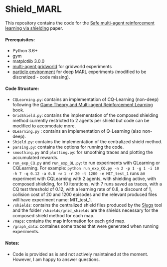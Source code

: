 # Shield_MARL

This repository contains the code for the [Safe multi-agent reinforcement learning via shielding](https://arxiv.org/pdf/2101.11196) paper. 

#### Prerequisites:
- Python 3.6+
- gym
- matplotlib 3.0.0 
- [multi-agent gridworld](https://github.com/IngyN/gym-grid-ma) for gridworld experiments
- [particle environment](https://github.com/openai/multiagent-particle-envs) for deep MARL experiments (modified to be discretized - code missing).

#### Code Structure:
- `CQLearning.py`: contains an implementation of CQ-Learning (non-deep) following the [Game Theory and Multi-agent Reinforcement Learning](https://link.springer.com/chapter/10.1007/978-3-642-27645-3_14) book.
- `GridShield.py`: contains the implementation of the composed shielding method currently restricted to 2 agents per shield but code can be modified to accomodate more. 
- `QLearning.py` : contains an implementation of Q-Learning (also non-deep). 
- `Shield.py`: contains the implementation of the centralized shield method. 
- `parsing.py`: contains the options for running the code. 
- `smoothing.py` and `plotting.py`: for smoothing traces and plotting the accumulated rewards. 
- `run_exp_CQ.py` and `run_exp_QL.py`: to run experiments with QLearning or CQLearning. For example: `python run_exp_CQ.py -n 2 -p 1 -g 1 -i 10 -h 7 -q 0.12 -a 0.8 -w 1 -r 20 -t 1200 -e MIT_test_1` runs an experiment with CQLearning with 2 agents, with shielding active, with composed shielding, for 10 iterations, with 7 runs saved as traces, with a CQ test threshold of 0.12, with a learning rate of 0.8, a discount of 1, collision cost of 20 and 1200 episodes and the relevant produced files will have experiment name: MIT_test_1. 
- `/shields`: contains the centralized shield files produced by the [Slugs](https://github.com/VerifiableRobotics/slugs) tool and the folder `/shields/grid_shields` are the shields necessary for the composed shield method for each map.
- `/maps`: contains the map information for each grid map. 
- `/graph_data`: containes some traces that were generated when running experiments. 

#### Notes:
- Code is provided as is and not actively maintained at the moment. However, I am happy to answer questions.
